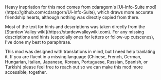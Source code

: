 ﻿<p>
Heavy inspriation for this mod comes from cdaragorn's [Ui-Info-Suite mod](https://github.com/cdaragorn/Ui-Info-Suite),
which draws more accurate friendship hearts, although nothing was directly copied from there.
</p>
<p>
Most of the text for hints and descriptions was taken directly from the [Stardew Valley wiki](https://stardewvalleywiki.com). For any 
missing descriptions and hints (especially ones for letters or follow-up cutscenes), I've done my best to paraphrase.
</p>
<p>
This mod was designed with translations in mind, but I need help tranlating it. If you are fluent in a missing language 
(Chinese, French, German, Hungarian, Italian, Japanese, Korean, Portuguese, Russian, Spanish, or Turkish) please feel free to 
reach out so we can make this mod more accessible, together. 
</p>
